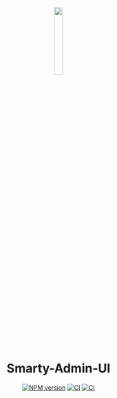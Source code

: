 <br>

<p align="center">
<img src="https://github.com/smarty-team/smarty-admin/blob/main/assets/logo.jpeg" style="width:20%;" />
</p>

<h1 align="center">Smarty-Admin-UI</h1>

<p>
<p align="center">
    <a href="https://www.npmjs.com/package/smarty-admin-ui"><img src="https://img.shields.io/npm/v/smarty-ui-vite-sm?color=c95f8b&amp;label=" alt="NPM version"></a>
    <a href="https://github.com/studymachiney/smarty-admin/actions/workflows/main.yml"><img src="https://github.com/studymachiney/smarty-admin/actions/workflows/main.yml/badge.svg?branch=main" alt="CI" style="max-width: 100%;"></a>
    <a href="https://github.com/studymachiney/smarty-admin/actions/workflows/publish.yml"><img src="https://github.com/studymachiney/smarty-admin/actions/workflows/publish.yml/badge.svg?branch=main" alt="CI" style="max-width: 100%;"></a>
</p>